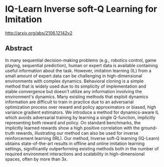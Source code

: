 # IQ-Learn Inverse soft-Q Learning for Imitation
http://arxiv.org/abs/2106.12142v2
## Abstract
In many sequential decision-making problems (e.g., robotics control, game playing, sequential prediction), human or expert data is available containing useful information about the task. However, imitation learning (IL) from a small amount of expert data can be challenging in high-dimensional environments with complex dynamics. Behavioral cloning is a simple method that is widely used due to its simplicity of implementation and stable convergence but doesn't utilize any information involving the environment's dynamics. Many existing methods that exploit dynamics information are difficult to train in practice due to an adversarial optimization process over reward and policy approximators or biased, high variance gradient estimators. We introduce a method for dynamics-aware IL which avoids adversarial training by learning a single Q-function, implicitly representing both reward and policy. On standard benchmarks, the implicitly learned rewards show a high positive correlation with the ground-truth rewards, illustrating our method can also be used for inverse reinforcement learning (IRL). Our method, Inverse soft-Q learning (IQ-Learn) obtains state-of-the-art results in offline and online imitation learning settings, significantly outperforming existing methods both in the number of required environment interactions and scalability in high-dimensional spaces, often by more than 3x.